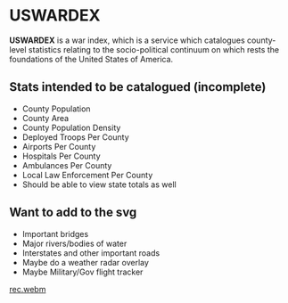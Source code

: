 # USWARDEX

**USWARDEX** is a war index, which is a service which catalogues county-level
statistics relating to the socio-political continuum on which rests the
foundations of the United States of America.

## Stats intended to be catalogued (incomplete)
 - County Population
 - County Area
 - County Population Density
 - Deployed Troops Per County
 - Airports Per County
 - Hospitals Per County
 - Ambulances Per County
 - Local Law Enforcement Per County
 - Should be able to view state totals as well

## Want to add to the svg
 - Important bridges
 - Major rivers/bodies of water
 - Interstates and other important roads
 - Maybe do a weather radar overlay
 - Maybe Military/Gov flight tracker

[rec.webm](https://github.com/user-attachments/assets/55be6864-c84c-400d-b723-418f6f6bba24)
